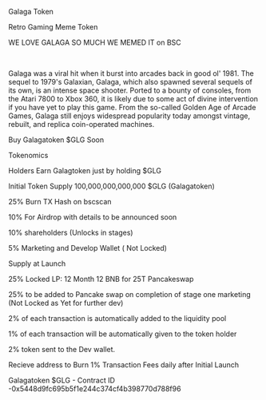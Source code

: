 Galaga Token

Retro Gaming Meme Token

WE LOVE GALAGA SO MUCH WE MEMED IT on BSC

​

Galaga was a viral hit when it burst into arcades back in good ol' 1981. The sequel to 1979's Galaxian, Galaga, which also spawned several sequels of its own, is an intense space shooter. Ported to a bounty of consoles, from the Atari 7800 to Xbox 360, it is likely due to some act of divine intervention if you have yet to play this game. From the so-called Golden Age of Arcade Games, Galaga still enjoys widespread popularity today amongst vintage, rebuilt, and replica coin-operated machines.

Buy Galagatoken $GLG Soon



Tokenomics




Holders Earn Galagtoken just by holding $GLG

Initial Token Supply 100,000,000,000,000 $GLG (Galagatoken)

25% Burn TX Hash on bscscan

10% For Airdrop with details to be announced soon

10% shareholders (Unlocks in stages)

5% Marketing and Develop Wallet ( Not Locked)

Supply at Launch

25% Locked LP: 12 Month 12 BNB for 25T Pancakeswap

25% to be added to Pancake swap on completion of stage one marketing (Not Locked as Yet for further dev)




2% of each transaction is automatically added to the liquidity pool

1% of each transaction will be automatically given to the token holder

2% token sent to the Dev wallet.

Recieve address to Burn 1% Transaction Fees daily after Initial Launch​​

Galagatoken $GLG - Contract ID -0x5448d9fc695b5f1e244c374cf4b398770d788f96

<!---
galagatoken/galagatoken is a ✨ special ✨ repository because its `README.md` (this file) appears on your GitHub profile.
You can click the Preview link to take a look at your changes.
--->
